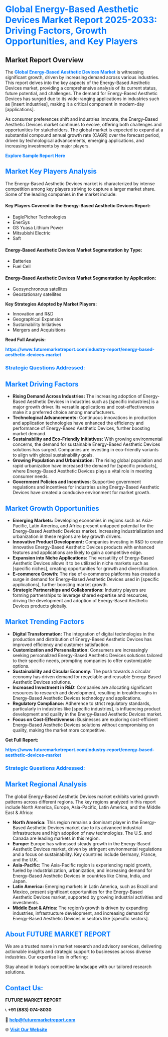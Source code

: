 <h1 style="color: #007BFF;">Global Energy-Based Aesthetic Devices Market Report 2025-2033: Driving Factors, Growth Opportunities, and Key Players</h1>

<section id="overview">
<h2>Market Report Overview</h2>
<p>The <a href="https://www.futuremarketreport.com/industry-report/energy-based-aesthetic-devices-market" style="color: #007BFF; text-decoration: none;"><strong>Global Energy-Based Aesthetic Devices Market</strong></a> is witnessing significant growth, driven by increasing demand across various industries. This report delves into the key aspects of the Energy-Based Aesthetic Devices market, providing a comprehensive analysis of its current status, future potential, and challenges. The demand for Energy-Based Aesthetic Devices has surged due to its wide-ranging applications in industries such as [insert industries], making it a critical component in modern-day [applications].</p>
<p>As consumer preferences shift and industries innovate, the Energy-Based Aesthetic Devices market continues to evolve, offering both challenges and opportunities for stakeholders. The global market is expected to expand at a substantial compound annual growth rate (CAGR) over the forecast period, driven by technological advancements, emerging applications, and increasing investments by major players.</p>
</section>

<section id="overview">
<p><a href="https://www.futuremarketreport.com/request-sample/reportId=34751" style="color: #007BFF; text-decoration: none;"><strong>Explore Sample Report Here</strong></a></p>
</section>

<section id="key-players">
<h2 style="color: #007BFF;">Market Key Players Analysis</h2>
<p>The Energy-Based Aesthetic Devices market is characterized by intense competition among key players striving to capture a larger market share. Some of the leading companies in the market include:</p>
<h4>Key Players Covered in the Energy-Based Aesthetic Devices Report:</h4>
<ul><li>EaglePicher Technologies</li><li>EnerSys</li><li>GS Yuasa Lithium Power</li><li>Mitsubishi Electric</li><li>Saft</li></ul>
<h4>Energy-Based Aesthetic Devices Market Segmentation by Type:</h4>
<ul><li>Batteries</li><li>Fuel Cell</li></ul>

<h4>Energy-Based Aesthetic Devices Market Segmentation by Application:</h4>
<ul><li>Geosynchronous satellites</li><li>Geostationary satellites</li></ul>
<p><strong>Key Strategies Adopted by Market Players:</strong></p>
<ul>
<li>Innovation and R&D</li>
<li>Geographical Expansion</li>
<li>Sustainability Initiatives</li>
<li>Mergers and Acquisitions</li>
</ul>
</section>

<section>
<p><strong>Read Full Analysis: </strong></p><a href="https://www.futuremarketreport.com/industry-report/energy-based-aesthetic-devices-market" style="color: #007BFF; text-decoration: none;"><strong>https://www.futuremarketreport.com/industry-report/energy-based-aesthetic-devices-market</strong></a>
<h3 style="color: #007BFF;">Strategic Questions Addressed:</h3>
</section>

<section id="driving-factors">
<h2 style="color: #007BFF;">Market Driving Factors</h2>
<ul>
<li><strong>Rising Demand Across Industries:</strong> The increasing adoption of Energy-Based Aesthetic Devices in industries such as [specific industries] is a major growth driver. Its versatile applications and cost-effectiveness make it a preferred choice among manufacturers.</li>
<li><strong>Technological Advancements:</strong> Continuous innovations in production and application technologies have enhanced the efficiency and performance of Energy-Based Aesthetic Devices, further boosting market demand.</li>
<li><strong>Sustainability and Eco-Friendly Initiatives:</strong> With growing environmental concerns, the demand for sustainable Energy-Based Aesthetic Devices solutions has surged. Companies are investing in eco-friendly variants to align with global sustainability goals.</li>
<li><strong>Growing Population and Urbanization:</strong> The rising global population and rapid urbanization have increased the demand for [specific products], where Energy-Based Aesthetic Devices plays a vital role in meeting consumer needs.</li>
<li><strong>Government Policies and Incentives:</strong> Supportive government regulations and incentives for industries using Energy-Based Aesthetic Devices have created a conducive environment for market growth.</li>
</ul>
</section>

<section id="growth-opportunities">
<h2 style="color: #007BFF;">Market Growth Opportunities</h2>
<ul>
<li><strong>Emerging Markets:</strong> Developing economies in regions such as Asia-Pacific, Latin America, and Africa present untapped potential for the Energy-Based Aesthetic Devices market. Increasing industrialization and urbanization in these regions are key growth drivers.</li>
<li><strong>Innovative Product Development:</strong> Companies investing in R&D to create innovative Energy-Based Aesthetic Devices products with enhanced features and applications are likely to gain a competitive edge.</li>
<li><strong>Expansion into Niche Applications:</strong> The versatility of Energy-Based Aesthetic Devices allows it to be utilized in niche markets such as [specific niches], creating opportunities for growth and diversification.</li>
<li><strong>E-commerce Growth:</strong> The rise of e-commerce platforms has created a surge in demand for Energy-Based Aesthetic Devices used in [specific applications], further boosting market growth.</li>
<li><strong>Strategic Partnerships and Collaborations:</strong> Industry players are forming partnerships to leverage shared expertise and resources, driving the development and adoption of Energy-Based Aesthetic Devices products globally.</li>
</ul>
</section>

<section id="trending-factors">
<h2 style="color: #007BFF;">Market Trending Factors</h2>
<ul>
<li><strong>Digital Transformation:</strong> The integration of digital technologies in the production and distribution of Energy-Based Aesthetic Devices has improved efficiency and customer satisfaction.</li>
<li><strong>Customization and Personalization:</strong> Consumers are increasingly seeking personalized Energy-Based Aesthetic Devices solutions tailored to their specific needs, prompting companies to offer customizable options.</li>
<li><strong>Sustainability and Circular Economy:</strong> The push towards a circular economy has driven demand for recyclable and reusable Energy-Based Aesthetic Devices solutions.</li>
<li><strong>Increased Investment in R&D:</strong> Companies are allocating significant resources to research and development, resulting in breakthroughs in Energy-Based Aesthetic Devices technology and applications.</li>
<li><strong>Regulatory Compliance:</strong> Adherence to strict regulatory standards, particularly in industries like [specific industries], is influencing product development and quality in the Energy-Based Aesthetic Devices market.</li>
<li><strong>Focus on Cost-Effectiveness:</strong> Businesses are exploring cost-efficient Energy-Based Aesthetic Devices solutions without compromising on quality, making the market more competitive.</li>
</ul>
</section>

<section>
<p><strong>Get Full Report: </strong></p><a href="https://www.futuremarketreport.com/industry-report/energy-based-aesthetic-devices-market" style="color: #007BFF; text-decoration: none;"><strong>https://www.futuremarketreport.com/industry-report/energy-based-aesthetic-devices-market</strong></a>
<h3 style="color: #007BFF;">Strategic Questions Addressed:</h3>
</section>


<section id="regional-analysis">
<h2 style="color: #007BFF;">Market Regional Analysis</h2>
<p>The global Energy-Based Aesthetic Devices market exhibits varied growth patterns across different regions. The key regions analyzed in this report include North America, Europe, Asia-Pacific, Latin America, and the Middle East & Africa:</p>
<ul>
<li><strong>North America:</strong> This region remains a dominant player in the Energy-Based Aesthetic Devices market due to its advanced industrial infrastructure and high adoption of new technologies. The U.S. and Canada are leading markets in this region.</li>
<li><strong>Europe:</strong> Europe has witnessed steady growth in the Energy-Based Aesthetic Devices market, driven by stringent environmental regulations and a focus on sustainability. Key countries include Germany, France, and the U.K.</li>
<li><strong>Asia-Pacific:</strong> The Asia-Pacific region is experiencing rapid growth, fueled by industrialization, urbanization, and increasing demand for Energy-Based Aesthetic Devices in countries like China, India, and Japan.</li>
<li><strong>Latin America:</strong> Emerging markets in Latin America, such as Brazil and Mexico, present significant opportunities for the Energy-Based Aesthetic Devices market, supported by growing industrial activities and investments.</li>
<li><strong>Middle East & Africa:</strong> The region’s growth is driven by expanding industries, infrastructure development, and increasing demand for Energy-Based Aesthetic Devices in sectors like [specific sectors].</li>
</ul>
</section>

<footer>
<h2 style="color: #007BFF;">About FUTURE MARKET REPORT</h2>
<p>We are a trusted name in market research and advisory services, delivering actionable insights and strategic support to businesses across diverse industries. Our expertise lies in offering:</p>

<p>Stay ahead in today’s competitive landscape with our tailored research solutions.</p>

<h2 style="color: #007BFF;">Contact Us:</h2>
<p><strong>FUTURE MARKET REPORT</strong></p>
<p>📞 <strong>+91 (883) 074-8030</strong></p>
<p>📧 <strong><a href="mailto:help@futuremarketreport.com" style="color: #007BFF;">help@futuremarketreport.com</a></strong></p>
<p>🌐 <strong><a href="https://www.futuremarketreport.com/" style="color: #007BFF;">Visit Our Website</a></strong></p>
</footer>